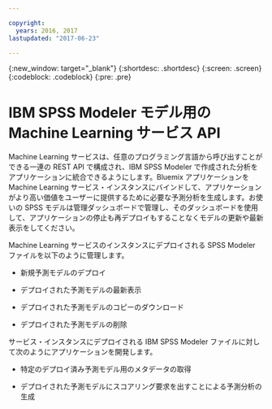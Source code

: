```yaml
---

copyright:
  years: 2016, 2017
lastupdated: "2017-06-23"

---
```


{:new_window: target="_blank"}
{:shortdesc: .shortdesc}
{:screen: .screen}
{:codeblock: .codeblock}
{:pre: .pre}

# IBM SPSS Modeler モデル用の Machine Learning サービス API


Machine Learning サービスは、任意のプログラミング言語から呼び出すことができる一連の REST API で構成され、IBM SPSS Modeler で作成された分析をアプリケーションに統合できるようにします。Bluemix アプリケーションを Machine Learning サービス・インスタンスにバインドして、アプリケーションがより高い価値をユーザーに提供するために必要な予測分析を生成します。お使いの SPSS モデルは管理ダッシュボードで管理し、そのダッシュボードを使用して、アプリケーションの停止も再デプロイもすることなくモデルの更新や最新表示をしてください。


Machine Learning サービスのインスタンスにデプロイされる SPSS Modeler ファイルを以下のように管理します。

*  新規予測モデルのデプロイ

*  デプロイされた予測モデルの最新表示

*  デプロイされた予測モデルのコピーのダウンロード

*  デプロイされた予測モデルの削除

サービス・インスタンスにデプロイされる IBM SPSS Modeler ファイルに対して次のようにアプリケーションを開発します。


*  特定のデプロイ済み予測モデル用のメタデータの取得

*  デプロイされた予測モデルにスコアリング要求を出すことによる予測分析の生成

